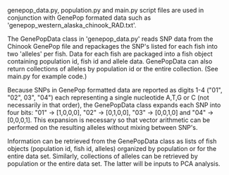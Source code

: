 genepop_data.py, population.py and main.py script files are used in conjunction with GenePop formated data such as 'genepop_western_alaska_chinook_RAD.txt'.

The GenePopData class in 'genepop_data.py' reads SNP data from the Chinook GenePop file and repackages the SNP's listed for each fish into two 'alleles' per fish. Data for each fish are packaged into a fish object containing population id, fish id and allele data. GenePopData can also return collections of alleles by population id or the entire collection. (See main.py for example code.)

Because SNPs in GenePop formatted data are reported as digits 1-4 ("01", "02", 03", "04") each representing a single nucleotide A,T,G or C (not necessarily in that order), the GenePopData class expands each SNP into four bits: "01" -> [1,0,0,0], "02" -> [0,1,0,0], "03" -> [0,0,1,0] and "04" -> [0,0,0,1]. This expansion is necessary so that vector arithmetic can be performed on the resulting alleles without mixing between SNP's.

Information can be retrieved from the GenePopData class as lists of fish objects (population id, fish id, alleles) organized by population or for the entire data set. Similarly, collections of alleles can be retrieved by population or the entire data set. The latter will be inputs to PCA analysis.
